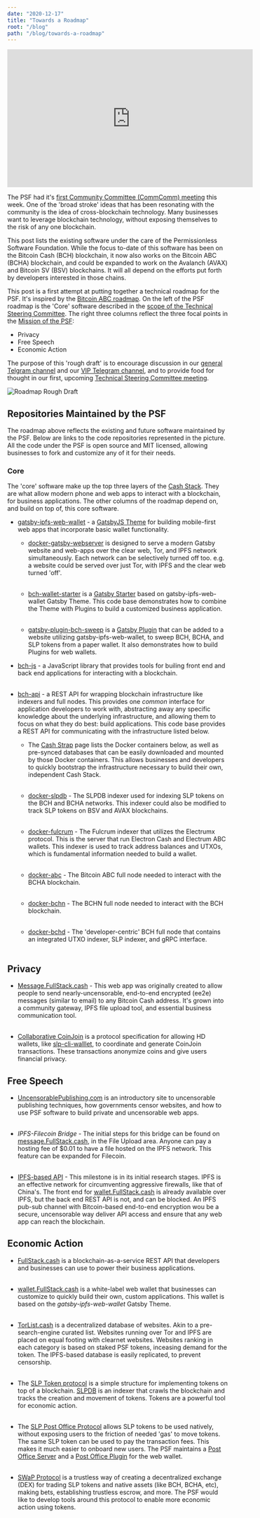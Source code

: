 ```yaml
---
date: "2020-12-17"
title: "Towards a Roadmap"
root: "/blog"
path: "/blog/towards-a-roadmap"
---
```


<center><iframe width="560" height="315" src="https://www.youtube.com/embed/69hSJOO_BFc" frameborder="0" allow="accelerometer; autoplay; clipboard-write; encrypted-media; gyroscope; picture-in-picture" allowfullscreen></iframe></center>

The PSF had it's [first Community Committee (CommComm) meeting](https://youtu.be/69hSJOO_BFc) this week. One of the 'broad stroke' ideas that has been resonating with the community is the idea of cross-blockchain technology. Many businesses want to leverage blockchain technology, without exposing themselves to the risk of any one blockchain.

This post lists the existing software under the care of the Permissionless Software Foundation. While the focus to-date of this software has been on the Bitcoin Cash (BCH) blockchain, it now also works on the Bitcoin ABC (BCHA) blockchain, and could be expanded to work on the Avalanch (AVAX) and Bitcoin SV (BSV) blockchains. It will all depend on the efforts put forth by developers interested in those chains.

This post is a first attempt at putting together a technical roadmap for the PSF. It's inspired by the [Bitcoin ABC roadmap](https://hub.textile.io/ipfs/bafkreibv46iwbjvg2cheysjehoznpr5bekilt4hozrl5xhflu6pjrz2774). On the left of the PSF roadmap is the 'Core' software described in the [scope of the Technical Steering Committee](https://github.com/Permissionless-Software-Foundation/TSC#psf-core). The right three columns reflect the three focal points in the [Mission of the PSF](https://psfoundation.cash/biz-plan/business-plan#mission):
- Privacy
- Free Speech
- Economic Action

The purpose of this 'rough draft' is to encourage discussion in our [general Telgram channel](https://t.me/permissionless_software) and our [VIP Telegram channel](https://t.me/psf_vip), and to provide food for thought in our first, upcoming [Technical Steering Committee meeting](https://github.com/Permissionless-Software-Foundation/community-committee/issues/3).

![Roadmap Rough Draft](./roadmap.png)

## Repositories Maintained by the PSF
The roadmap above reflects the existing and future software maintained by the PSF. Below are links to the code repositories represented in the picture. All the code under the PSF is open source and MIT licensed, allowing businesses to fork and customize any of it for their needs.

### Core
The 'core' software make up the top three layers of the [Cash Stack](https://fullstack.cash/static/cash-stack-poster-65d08f540f8ae1b175846270c9266ead.png). They are what allow modern phone and web apps to interact with a blockchain, for business applications. The other columns of the roadmap depend on, and build on top of, this core software.

- [gatsby-ipfs-web-wallet](https://github.com/Permissionless-Software-Foundation/gatsby-ipfs-web-wallet) - a [GatsbyJS Theme](https://www.gatsbyjs.com/docs/themes/) for building mobile-first web apps that incorporate basic wallet functionality.

  - [docker-gatsby-webserver](https://github.com/christroutner/docker-gatsby-webserver) is designed to serve a modern Gatsby website and web-apps over the clear web, Tor, and IPFS network simultaneously. Each network can be selectively turned off too. e.g. a website could be served over just Tor, with IPFS and the clear web turned 'off'.<br /><br />

  - [bch-wallet-starter](https://github.com/Permissionless-Software-Foundation/bch-wallet-starter) is a [Gatsby Starter](https://www.gatsbyjs.com/docs/creating-a-starter/) based on gatsby-ipfs-web-wallet Gatsby Theme. This code base demonstrates how to combine the Theme with Plugins to build a customized business application.<br /><br />

  - [gatsby-plugin-bch-sweep](https://github.com/Permissionless-Software-Foundation/gatsby-plugin-bch-sweep) is a [Gatsby Plugin](https://www.gatsbyjs.com/docs/plugins/) that can be added to a website utilizing gatsby-ipfs-web-wallet, to sweep BCH, BCHA, and SLP tokens from a paper wallet. It also demonstrates how to build Plugins for web wallets.

- [bch-js](https://github.com/Permissionless-Software-Foundation/bch-js) - a JavaScript library that provides tools for builing front end and back end applications for interacting with a blockchain.<br /><br />

- [bch-api](https://github.com/Permissionless-Software-Foundation/bch-api) - a REST API for wrapping blockchain infrastructure like indexers and full nodes. This provides one *common* interface for application developers to work with, abstracting away any specific knowledge about the underlying infrastructure, and allowing them to focus on what they do best: build applications. This code base provides a REST API for communicating with the infrastructure listed below.

  - The [Cash Strap](https://fullstack.cash/cashstrap/) page lists the Docker containers below, as well as pre-synced databases that can be easily downloaded and mounted by those Docker containers. This allows businesses and developers to quickly bootstrap the infrastructure necessary to build their own, independent Cash Stack.<br /><br />

  - [docker-slpdb](https://github.com/christroutner/docker-slpdb) - The SLPDB indexer used for indexing SLP tokens on the BCH and BCHA networks. This indexer could also be modified to track SLP tokens on BSV and AVAX blockchains.<br /><br />

  - [docker-fulcrum](https://github.com/christroutner/docker-fulcrum) - The Fulcrum indexer that utilizes the Electrumx protocol. This is the server that run Electron Cash and Electrum ABC wallets. This indexer is used to track address balances and UTXOs, which is fundamental information needed to build a wallet.<br /><br />

  - [docker-abc](https://github.com/christroutner/docker-abc) - The Bitcoin ABC full node needed to interact with the BCHA blockchain.<br /><br />

  - [docker-bchn](https://github.com/christroutner/docker-bchn) - The BCHN full node needed to interact with the BCH blockchain.<br /><br />

  - [docker-bchd](https://github.com/christroutner/docker-bchd) - The 'developer-centric' BCH full node that contains an integrated UTXO indexer, SLP indexer, and gRPC interface.<br /><br />


## Privacy
- [Message.FullStack.cash](https://message.fullstack.cash) - This web app was originally created to allow people to send nearly-uncensorable, end-to-end encrypted (ee2e) messages (similar to email) to any Bitcoin Cash address. It's grown into a community gateway, IPFS file upload tool, and essential business communication tool.<br /><br />

- [Collaborative CoinJoin](https://github.com/Permissionless-Software-Foundation/specifications/blob/master/ps004-collaborative-coinjoin.md) is a protocol specification for allowing HD wallets, like [slp-cli-walllet](https://github.com/Permissionless-Software-Foundation/slp-cli-wallet), to coordinate and generate CoinJoin transactions. These transactions anonymize coins and give users financial privacy.

## Free Speech
- [UncensorablePublishing.com](https://uncensorablepublishing.com) is an introductory site to uncensorable publishing techniques, how governments censor websites, and how to use PSF software to build private and uncensorable web apps.<br /><br />

- *IPFS-Filecoin Bridge* - The initial steps for this bridge can be found on [message.FullStack.cash](https://message.fullstack.cash), in the File Upload area. Anyone can pay a hosting fee of $0.01 to have a file hosted on the IPFS network. This feature can be expanded for Filecoin.<br /><br />

- [IPFS-based API](https://youtu.be/VVc0VbOD4co) - This milestone is in its initial research stages. IPFS is an effective network for circumventing aggressive firewalls, like that of China's. The front end for [wallet.FullStack.cash](https://wallet.fulstack.cash) is already available over IPFS, but the back end REST API is not, and can be blocked. An IPFS pub-sub channel with Bitcoin-based end-to-end encryption wou be a secure, uncensorable way deliver API access and ensure that any web app can reach the blockchain.

## Economic Action
- [FullStack.cash](https://fullstack.cash) is a blockchain-as-a-service REST API that developers and businesses can use to power their business applications.<br /><br />

- [wallet.FullStack.cash](https://wallet.fullstack.cash) is a white-label web wallet that businesses can customize to quickly build their own, custom applications. This wallet is based on the *gatsby-ipfs-web-wallet* Gatsby Theme.<br /><br />

- [TorList.cash](https://torlist.cash) is a decentralized database of websites. Akin to a pre-search-engine curated list. Websites running over Tor and IPFS are placed on equal footing with clearnet websites. Websites ranking in each category is based on staked PSF tokens, inceasing demand for the token. The IPFS-based database is easily replicated, to prevent censorship.<br /><br />

- The [SLP Token protocol](https://github.com/simpleledger/slp-specifications/blob/master/slp-token-type-1.md) is a simple structure for implementing tokens on top of a blockchain. [SLPDB](https://github.com/christroutner/docker-slpdb) is an indexer that crawls the blockchain and tracks the creation and movement of tokens. Tokens are a powerful tool for economic action.<br /><br />

- The [SLP Post Office Protocol](https://youtu.be/IATkQEdRdVI) allows SLP tokens to be used natively, without exposing users to the friction of needed 'gas' to move tokens. The same SLP token can be used to pay the transaction fees. This makes it much easier to onboard new users. The PSF maintains a [Post Office Server](https://github.com/Permissionless-Software-Foundation/simpleledger-post-office-server) and a [Post Office Plugin](https://github.com/Permissionless-Software-Foundation/bch-wallet-plugin-postoffice) for the web wallet.<br /><br />

- [SWaP Protocol](https://youtu.be/jypfYJkdJ1k) is a trustless way of creating a decentralized exchange (DEX) for trading SLP tokens and native assets (like BCH, BCHA, etc), making bets, establishing trustless escrow, and more. The PSF would like to develop tools around this protocol to enable more economic action using tokens.
